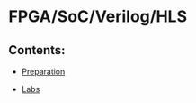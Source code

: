 # FPGA/SoC/Verilog/HLS

## Contents:

- [Preparation](https://uri-nextlab.github.io/ParallelProgammingLabs/Vitis_HLS_Tutor)

- [Labs](https://uri-nextlab.github.io/ParallelProgammingLabs/Labs/)

  <!--
    - [FIR](https://uri-nextlab.github.io/ParallelProgammingLabs/Labs/FIR.html)
    - [Cordic](https://uri-nextlab.github.io/ParallelProgammingLabs/Labs/Cordic.html)
    - [DFT](https://uri-nextlab.github.io/ParallelProgammingLabs/Labs/DFT.html)
    - [FFT](https://uri-nextlab.github.io/ParallelProgammingLabs/Labs/FFT.html)
  -->
